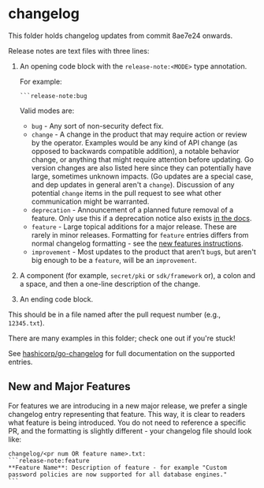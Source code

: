 # changelog

This folder holds changelog updates from commit 8ae7e24 onwards.

Release notes are text files with three lines:

1. An opening code block with the `release-note:<MODE>` type annotation.

   For example:

       ```release-note:bug

   Valid modes are:

   - `bug` - Any sort of non-security defect fix.
   - `change` - A change in the product that may require action or review
     by the operator. Examples would be any kind of API change (as opposed
     to backwards compatible addition), a notable behavior change, or
     anything that might require attention before updating. Go version
     changes are also listed here since they can potentially have large,
     sometimes unknown impacts. (Go updates are a special case, and dep
     updates in general aren't a `change`). Discussion of any potential
     `change` items in the pull request to see what other communication
     might be warranted.
   - `deprecation` - Announcement of a planned future removal of a
     feature. Only use this if a deprecation notice also exists [in the
     docs](https://www.openbao.org/docs/deprecation).
   - `feature` - Large topical additions for a major release. These are
     rarely in minor releases. Formatting for `feature` entries differs
     from normal changelog formatting - see the [new features instructions](#new-and-major-features).
   - `improvement` - Most updates to the product that aren’t `bug`s, but
     aren't big enough to be a `feature`, will be an `improvement`.

2. A component (for example, `secret/pki` or `sdk/framework` or), a colon
   and a space, and then a one-line description of the change.

3. An ending code block.

This should be in a file named after the pull request number (e.g., `12345.txt`).

There are many examples in this folder; check one out if you're stuck!

See [hashicorp/go-changelog](https://github.com/hashicorp/go-changelog)
for full documentation on the supported entries.

## New and Major Features

For features we are introducing in a new major release, we prefer a single
changelog entry representing that feature. This way, it is clear to readers
what feature is being introduced. You do not need to reference a specific PR,
and the formatting is slightly different - your changelog file should look
like:

    changelog/<pr num OR feature name>.txt:
    ```release-note:feature
    **Feature Name**: Description of feature - for example "Custom password policies are now supported for all database engines."
    ```

